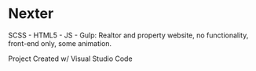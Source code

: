 # Nexter
SCSS - HTML5 - JS - Gulp: Realtor and property website, no functionality, front-end only, some animation.

Project Created w/ Visual Studio Code
